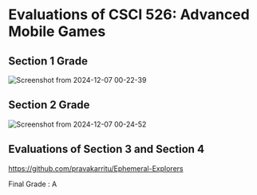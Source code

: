 # Evaluations of CSCI 526: Advanced Mobile Games


## Section 1 Grade
![Screenshot from 2024-12-07 00-22-39](https://github.com/user-attachments/assets/37fea9bf-4589-4ac8-a408-74e09d52c66a)



## Section 2 Grade
![Screenshot from 2024-12-07 00-24-52](https://github.com/user-attachments/assets/c319efce-8601-421b-afdc-202262134230)



## Evaluations of Section 3 and Section 4
https://github.com/pravakarritu/Ephemeral-Explorers

Final Grade : A
